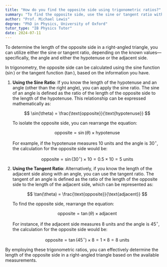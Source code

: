 ```yaml
---
title: "How do you find the opposite side using trigonometric ratios?"
summary: "To find the opposite side, use the sine or tangent ratio with the given angle and hypotenuse or adjacent side."
author: "Prof. Michael Lewis"
degree: "PhD in Physics, University of Oxford"
tutor_type: "IB Physics Tutor"
date: 2024-07-11
---
```


To determine the length of the opposite side in a right-angled triangle, you can utilize either the sine or tangent ratio, depending on the known values—specifically, the angle and either the hypotenuse or the adjacent side.

In trigonometry, the opposite side can be calculated using the sine function ($\sin$) or the tangent function ($\tan$), based on the information you have. 

1. **Using the Sine Ratio**:
   If you know the length of the hypotenuse and an angle (other than the right angle), you can apply the sine ratio. The sine of an angle is defined as the ratio of the length of the opposite side to the length of the hypotenuse. This relationship can be expressed mathematically as:

   $$
   \sin(\theta) = \frac{\text{opposite}}{\text{hypotenuse}}
   $$

   To isolate the opposite side, you can rearrange the equation:

   $$
   \text{opposite} = \sin(\theta) \times \text{hypotenuse}
   $$

   For example, if the hypotenuse measures $10$ units and the angle is $30^\circ$, the calculation for the opposite side would be:

   $$
   \text{opposite} = \sin(30^\circ) \times 10 = 0.5 \times 10 = 5 \text{ units}
   $$

2. **Using the Tangent Ratio**:
   Alternatively, if you know the length of the adjacent side along with an angle, you can use the tangent ratio. The tangent of an angle is defined as the ratio of the length of the opposite side to the length of the adjacent side, which can be represented as:

   $$
   \tan(\theta) = \frac{\text{opposite}}{\text{adjacent}}
   $$

   To find the opposite side, rearrange the equation:

   $$
   \text{opposite} = \tan(\theta) \times \text{adjacent}
   $$

   For instance, if the adjacent side measures $8$ units and the angle is $45^\circ$, the calculation for the opposite side would be:

   $$
   \text{opposite} = \tan(45^\circ) \times 8 = 1 \times 8 = 8 \text{ units}
   $$

By employing these trigonometric ratios, you can effectively determine the length of the opposite side in a right-angled triangle based on the available measurements.
    